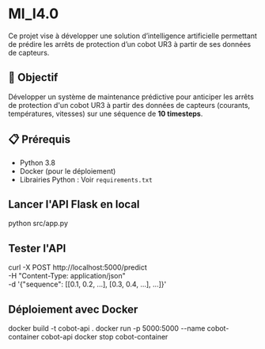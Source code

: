 # Ml_I4.0
 Ce projet vise à développer une solution d’intelligence  artificielle permettant de prédire les arrêts de protection d’un cobot UR3 à partir de ses données  de capteurs. 

## 🎯 Objectif
Développer un système de maintenance prédictive pour anticiper les arrêts de protection d'un cobot UR3 à partir des données de capteurs (courants, températures, vitesses) sur une séquence de **10 timesteps**.

## 📋 Prérequis
- Python 3.8
- Docker (pour le déploiement)
- Librairies Python : Voir `requirements.txt`

## Lancer l'API Flask en local
python src/app.py

## Tester l'API
curl -X POST http://localhost:5000/predict \
-H "Content-Type: application/json" \
-d '{"sequence": [[0.1, 0.2, ...], [0.3, 0.4, ...], ...]}'

## Déploiement avec Docker
docker build -t cobot-api .
docker run -p 5000:5000 --name cobot-container cobot-api
docker stop cobot-container

